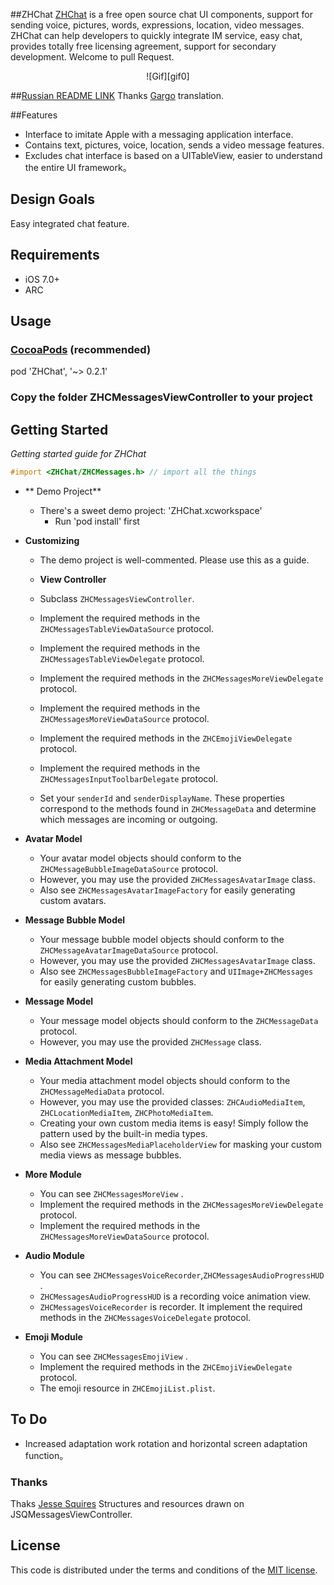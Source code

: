 ##ZHChat
[ZHChat](https://github.com/zhuozhuo/ZHChat) is a free open source chat UI components, support for sending voice, pictures, words, expressions, location, video messages. ZHChat can help developers to quickly integrate IM service, easy chat, provides totally free licensing agreement, support for secondary development. Welcome to pull Request.

 <div align="center">![Gif][gif0]</div>

##[Russian README LINK](http://gargo.of.by/ui-библиотека-сообщений-для-ios/)
Thanks [Gargo](https://github.com/Gargo) translation.

##Features
* Interface to imitate Apple with a messaging application interface.
* Contains text, pictures, voice, location, sends a video message features.
* Excludes chat interface is based on a UITableView, easier to understand the entire UI framework。



## Design Goals
Easy integrated chat feature.


## Requirements

* iOS 7.0+
* ARC



## Usage
### [CocoaPods](https://cocoapods.org/) (recommended)

pod 'ZHChat', '~> 0.2.1'

### Copy the folder ZHCMessagesViewController to your project

## Getting Started
*Getting started guide for ZHChat*

```objective-c
#import <ZHChat/ZHCMessages.h> // import all the things
```

* ** Demo Project**
  * There's a sweet demo project: 'ZHChat.xcworkspace'
    * Run 'pod install' first

* **Customizing**
  * The demo project is well-commented. Please use this as a guide.

  * **View Controller**
  * Subclass `ZHCMessagesViewController`.
  * Implement the required methods in the `ZHCMessagesTableViewDataSource` protocol.
  * Implement the required methods in the `ZHCMessagesTableViewDelegate` protocol.
  * Implement the required methods in the `ZHCMessagesMoreViewDelegate` protocol.
  * Implement the required methods in the `ZHCMessagesMoreViewDataSource` protocol.
  * Implement the required methods in the `ZHCEmojiViewDelegate` protocol.  
  * Implement the required methods in the `ZHCMessagesInputToolbarDelegate` protocol.

  * Set your `senderId` and `senderDisplayName`. These properties correspond to the methods found in `ZHCMessageData` and determine which messages are incoming or outgoing.

* **Avatar Model**
  * Your avatar model objects should conform to the `ZHCMessageBubbleImageDataSource` protocol.
  * However, you may use the provided `ZHCMessagesAvatarImage` class.
  * Also see `ZHCMessagesAvatarImageFactory` for easily generating custom avatars.

* **Message Bubble Model**
  * Your message bubble model objects should conform to the `ZHCMessageAvatarImageDataSource` protocol.
  * However, you may use the provided `ZHCMessagesAvatarImage` class.
  * Also see `ZHCMessagesBubbleImageFactory` and `UIImage+ZHCMessages` for easily generating custom bubbles.

* **Message Model**
  * Your message model objects should conform to the `ZHCMessageData` protocol.
  * However, you may use the provided `ZHCMessage` class.

* **Media Attachment Model**
  * Your media attachment model objects should conform to the `ZHCMessageMediaData` protocol.
  * However, you may use the provided classes: `ZHCAudioMediaItem`, `ZHCLocationMediaItem`, `ZHCPhotoMediaItem`.
  * Creating your own custom media items is easy! Simply follow the pattern used by the built-in media types.
  * Also see `ZHCMessagesMediaPlaceholderView` for masking your custom media views as message bubbles.

* **More Module**
  * You can see `ZHCMessagesMoreView` .
  * Implement the required methods in the `ZHCMessagesMoreViewDelegate` protocol.
  * Implement the required methods in the `ZHCMessagesMoreViewDataSource` protocol.

* **Audio Module**
  * You can see `ZHCMessagesVoiceRecorder`,`ZHCMessagesAudioProgressHUD` .
  * `ZHCMessagesAudioProgressHUD` is a recording voice animation view.
  * `ZHCMessagesVoiceRecorder` is recorder. It implement the required methods in the `ZHCMessagesVoiceDelegate` protocol.

* **Emoji Module**
  * You can see `ZHCMessagesEmojiView` .
  * Implement the required methods in the `ZHCEmojiViewDelegate` protocol.
  * The emoji resource in `ZHCEmojiList.plist`.


## To Do
* Increased adaptation work rotation and horizontal screen adaptation function。


### Thanks
Thaks [Jesse Squires](https://github.com/jessesquires/JSQMessagesViewController) Structures and resources drawn on JSQMessagesViewController.

## License

This code is distributed under the terms and conditions of the [MIT license](LICENSE).



[img0]: http://ac-unmt7l5d.clouddn.com/39fd9320ae6315b2.PNG
[img1]: http://ac-unmt7l5d.clouddn.com/e1ed619294a427cc.PNG
[img2]: http://ac-unmt7l5d.clouddn.com/051832e16b4a5df2.PNG
[gif0]: http://ac-unmt7l5d.clouddn.com/a2e173ec4d2ec3da.gif
